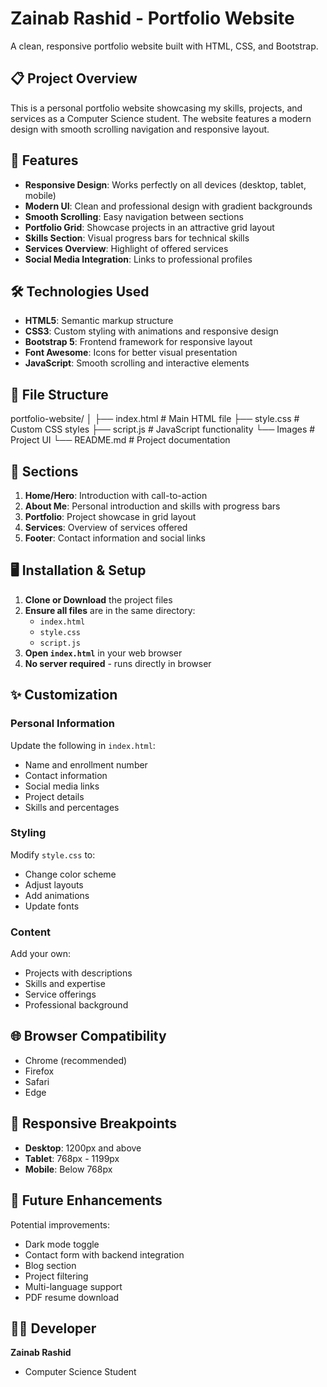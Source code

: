 # Zainab Rashid - Portfolio Website

A clean, responsive portfolio website built with HTML, CSS, and Bootstrap.

## 📋 Project Overview

This is a personal portfolio website showcasing my skills, projects, and services as a Computer Science student. The website features a modern design with smooth scrolling navigation and responsive layout.

## 🚀 Features

- **Responsive Design**: Works perfectly on all devices (desktop, tablet, mobile)
- **Modern UI**: Clean and professional design with gradient backgrounds
- **Smooth Scrolling**: Easy navigation between sections
- **Portfolio Grid**: Showcase projects in an attractive grid layout
- **Skills Section**: Visual progress bars for technical skills
- **Services Overview**: Highlight of offered services
- **Social Media Integration**: Links to professional profiles

## 🛠️ Technologies Used

- **HTML5**: Semantic markup structure
- **CSS3**: Custom styling with animations and responsive design
- **Bootstrap 5**: Frontend framework for responsive layout
- **Font Awesome**: Icons for better visual presentation
- **JavaScript**: Smooth scrolling and interactive elements

## 📁 File Structure
portfolio-website/
│
├── index.html # Main HTML file
├── style.css # Custom CSS styles
├── script.js # JavaScript functionality
└── Images # Project UI
└── README.md # Project documentation


## 🎯 Sections

1. **Home/Hero**: Introduction with call-to-action
2. **About Me**: Personal introduction and skills with progress bars
3. **Portfolio**: Project showcase in grid layout
4. **Services**: Overview of services offered
5. **Footer**: Contact information and social links

## 🖥️ Installation & Setup

1. **Clone or Download** the project files
2. **Ensure all files** are in the same directory:
   - `index.html`
   - `style.css` 
   - `script.js`
3. **Open `index.html`** in your web browser
4. **No server required** - runs directly in browser

## ✨ Customization

### Personal Information
Update the following in `index.html`:
- Name and enrollment number
- Contact information
- Social media links
- Project details
- Skills and percentages

### Styling
Modify `style.css` to:
- Change color scheme
- Adjust layouts
- Add animations
- Update fonts

### Content
Add your own:
- Projects with descriptions
- Skills and expertise
- Service offerings
- Professional background

## 🌐 Browser Compatibility

- Chrome (recommended)
- Firefox
- Safari
- Edge

## 📱 Responsive Breakpoints

- **Desktop**: 1200px and above
- **Tablet**: 768px - 1199px
- **Mobile**: Below 768px

## 🔧 Future Enhancements

Potential improvements:
- Dark mode toggle
- Contact form with backend integration
- Blog section
- Project filtering
- Multi-language support
- PDF resume download

## 👩‍💻 Developer

**Zainab Rashid**
- Computer Science Student


